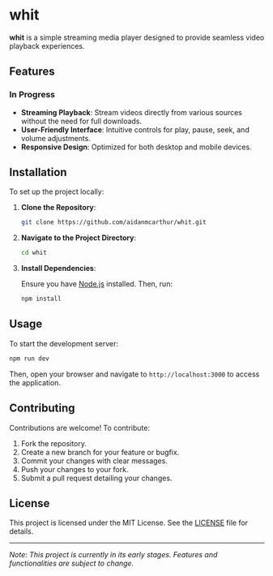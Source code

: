# whit

**whit** is a simple streaming media player designed to provide seamless video playback experiences.

## Features

### In Progress
- **Streaming Playback**: Stream videos directly from various sources without the need for full downloads.
- **User-Friendly Interface**: Intuitive controls for play, pause, seek, and volume adjustments.
- **Responsive Design**: Optimized for both desktop and mobile devices.

## Installation

To set up the project locally:

1. **Clone the Repository**:

   ```bash
   git clone https://github.com/aidanmcarthur/whit.git
   ```

2. **Navigate to the Project Directory**:

   ```bash
   cd whit
   ```

3. **Install Dependencies**:

   Ensure you have [Node.js](https://nodejs.org/) installed. Then, run:

   ```bash
   npm install
   ```

## Usage

To start the development server:

```bash
npm run dev
```

Then, open your browser and navigate to `http://localhost:3000` to access the application.

## Contributing

Contributions are welcome! To contribute:

1. Fork the repository.
2. Create a new branch for your feature or bugfix.
3. Commit your changes with clear messages.
4. Push your changes to your fork.
5. Submit a pull request detailing your changes.

## License

This project is licensed under the MIT License. See the [LICENSE](LICENSE) file for details.

---

*Note: This project is currently in its early stages. Features and functionalities are subject to change.*
